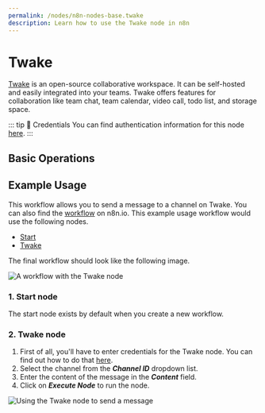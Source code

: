 ```yaml
---
permalink: /nodes/n8n-nodes-base.twake
description: Learn how to use the Twake node in n8n
---
```


# Twake

[Twake](https://twake.app/) is an open-source collaborative workspace. It can be self-hosted and easily integrated into your teams. Twake offers features for collaboration like team chat, team calendar, video call, todo list, and storage space.

::: tip 🔑 Credentials
You can find authentication information for this node [here](../../../credentials/Twake/README.md).
:::

## Basic Operations

<Resource node="n8n-nodes-base.twake" />


## Example Usage

This workflow allows you to send a message to a channel on Twake. You can also find the [workflow](https://n8n.io/workflows/595) on n8n.io. This example usage workflow would use the following nodes.
- [Start](../../core-nodes/Start/README.md)
- [Twake]()

The final workflow should look like the following image.

![A workflow with the Twake node](REDACTED)

### 1. Start node

The start node exists by default when you create a new workflow.


### 2. Twake node

1. First of all, you'll have to enter credentials for the Twake node. You can find out how to do that [here](../../../credentials/Twake/README.md).
2. Select the channel from the ***Channel ID*** dropdown list.
3. Enter the content of the message in the ***Content*** field.
4. Click on ***Execute Node*** to run the node.

![Using the Twake node to send a message](REDACTED)
